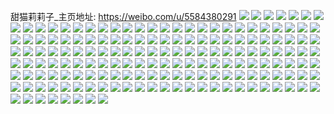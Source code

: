甜猫莉莉子_主页地址: https://weibo.com/u/5584380291 
![](https://wx4.sinaimg.cn/mw2000/0065VupRly1h9gcmgcrppj30u00u078l.jpg) 
![](https://wx4.sinaimg.cn/mw2000/0065VupRly1h9gcmgrgwdj30u00u0qbq.jpg) 
![](https://wx4.sinaimg.cn/mw2000/0065VupRly1h9gcmg5imij30u0124479.jpg) 
![](https://wx4.sinaimg.cn/mw2000/0065VupRly1h9cv8ndprrj30u0140493.jpg) 
![](https://wx4.sinaimg.cn/mw2000/0065VupRly1h8u6mv0m0jj30wi0i4wgt.jpg) 
![](https://wx4.sinaimg.cn/mw2000/0065VupRly1h8ieowqf68j30u01sy43k.jpg) 
![](https://wx4.sinaimg.cn/mw2000/0065VupRly1h84njl5i26j31400u07cq.jpg) 
![](https://wx4.sinaimg.cn/mw2000/0065VupRly1h82nji00u4j30u01syaf3.jpg) 
![](https://wx4.sinaimg.cn/mw2000/0065VupRly1h82nmngpz5j30u0140td8.jpg) 
![](https://wx4.sinaimg.cn/mw2000/0065VupRly1h7m4h4uibij30n01ds77i.jpg) 
![](https://wx4.sinaimg.cn/mw2000/0065VupRly1h7m4h45ew8j30n01dsn0f.jpg) 
![](https://wx4.sinaimg.cn/mw2000/0065VupRly1h7lxjlgb0qj31400u07dz.jpg) 
![](https://wx4.sinaimg.cn/mw2000/0065VupRly1h7cqxtsbq9j30u01ejwgx.jpg) 
![](https://wx4.sinaimg.cn/mw2000/0065VupRly1h6y44zb6lgj30u0140ae8.jpg) 
![](https://wx4.sinaimg.cn/mw2000/0065VupRly1h6t6kniyxrj30u0140gti.jpg) 
![](https://wx4.sinaimg.cn/mw2000/0065VupRly1h6enms76l7j31900u0wgm.jpg) 
![](https://wx4.sinaimg.cn/mw2000/0065VupRly1h61c87ib4oj30u0140gqm.jpg) 
![](https://wx4.sinaimg.cn/mw2000/0065VupRly1h617iyeibbj30fv03j0sq.jpg) 
![](https://wx4.sinaimg.cn/mw2000/0065VupRly1h5nw0wual2j30u00u0n2i.jpg) 
![](https://wx4.sinaimg.cn/mw2000/0065VupRly1h5irottomgj30u014010x.jpg) 
![](https://wx4.sinaimg.cn/mw2000/0065VupRly1h58cgf2vatj30ty0otabp.jpg) 
![](https://wx4.sinaimg.cn/mw2000/0065VupRly1h56i9wazx0j30u00u0jze.jpg) 
![](https://wx4.sinaimg.cn/mw2000/0065VupRly1h3tn5j9lojj30n01dsq83.jpg) 
![](https://wx4.sinaimg.cn/mw2000/0065VupRly1h2poa4zkkxj30u013wtge.jpg) 
![](https://wx4.sinaimg.cn/mw2000/0065VupRly1h2poa59a03j30u018jak6.jpg) 
![](https://wx4.sinaimg.cn/mw2000/0065VupRly1h2poa5hhlmj30u00u0jvu.jpg) 
![](https://wx4.sinaimg.cn/mw2000/0065VupRly1h2poa5zo75j31400u011a.jpg) 
![](https://wx4.sinaimg.cn/mw2000/0065VupRly1h2poa6myowj30n00tk794.jpg) 
![](https://wx4.sinaimg.cn/mw2000/0065VupRly1h1yu9jyyn9j32c02c0u0x.jpg) 
![](https://wx4.sinaimg.cn/mw2000/0065VupRly1h1yu9eoae6j31q93407wi.jpg) 
![](https://wx4.sinaimg.cn/mw2000/0065VupRly1h1nh4shrb7j30u00s2jtu.jpg) 
![](https://wx4.sinaimg.cn/mw2000/0065VupRly1h1nh4spe4sj30zk0zk75g.jpg) 
![](https://wx4.sinaimg.cn/mw2000/0065VupRly1h1nh58hmk8j30u00u041a.jpg) 
![](https://wx4.sinaimg.cn/mw2000/0065VupRly1h1m0szuaeij30n00c4q3h.jpg) 
![](https://wx4.sinaimg.cn/mw2000/0065VupRly1h10btyhnfxj32c03404qr.jpg) 
![](https://wx4.sinaimg.cn/mw2000/0065VupRly1h10btx9we8j31hc0u077r.jpg) 
![](https://wx4.sinaimg.cn/mw2000/0065VupRly1h0y3avumo5j32c02c0b2a.jpg) 
![](https://wx4.sinaimg.cn/mw2000/0065VupRly1h0y3av51tyj32c02c0e83.jpg) 
![](https://wx4.sinaimg.cn/mw2000/0065VupRly1h0y3awis9rj32c02c0u0x.jpg) 
![](https://wx4.sinaimg.cn/mw2000/0065VupRly1h0y3ayii9yj32c02c0kjm.jpg) 
![](https://wx4.sinaimg.cn/mw2000/0065VupRly1h0y3ayvwgpj30n01ds0zf.jpg) 
![](https://wx4.sinaimg.cn/mw2000/0065VupRly1h0y3b0tyj9j32c02c0e82.jpg) 
![](https://wx4.sinaimg.cn/mw2000/0065VupRly1h0uimflk47j31o02804qp.jpg) 
![](https://wx4.sinaimg.cn/mw2000/0065VupRly1h0uimg55zlj31o02801kx.jpg) 
![](https://wx4.sinaimg.cn/mw2000/0065VupRly1gzk5uwdhhnj32c02c0e82.jpg) 
![](https://wx4.sinaimg.cn/mw2000/0065VupRly1gzguuydce4j32c02c0npf.jpg) 
![](https://wx4.sinaimg.cn/mw2000/0065VupRly1gzguuzic3oj32c02c0e82.jpg) 
![](https://wx4.sinaimg.cn/mw2000/0065VupRly1gzguv1koclj33402c0x6s.jpg) 
![](https://wx4.sinaimg.cn/mw2000/0065VupRly1gzguv23j60j30u01hck29.jpg) 
![](https://wx4.sinaimg.cn/mw2000/0065VupRly1gzguv2qmmyj31o0280hdt.jpg) 
![](https://wx4.sinaimg.cn/mw2000/0065VupRly1gzguv3uhckj32c0340u0y.jpg) 
![](https://wx4.sinaimg.cn/mw2000/0065VupRly1gzg5rhielij33402c0x6q.jpg) 
![](https://wx4.sinaimg.cn/mw2000/0065VupRly1gzejwxox0vj32c02c0e82.jpg) 
![](https://wx4.sinaimg.cn/mw2000/0065VupRly1gzejwycv01j31ik1sjhdt.jpg) 
![](https://wx4.sinaimg.cn/mw2000/0065VupRly1gz9wwckd30j32c02c0e81.jpg) 
![](https://wx4.sinaimg.cn/mw2000/0065VupRly1gz7lu5mny1j30lc0sgjzk.jpg) 
![](https://wx4.sinaimg.cn/mw2000/0065VupRly1gyhwk8p7ulj30u0140qds.jpg) 
![](https://wx4.sinaimg.cn/mw2000/0065VupRly1gyhwk9afotj30u00u0106.jpg) 
![](https://wx4.sinaimg.cn/mw2000/0065VupRly1gyhwk9rwj2j30u00u00wl.jpg) 
![](https://wx4.sinaimg.cn/mw2000/0065VupRly1gyhwka4mzlj30u00u041l.jpg) 
![](https://wx4.sinaimg.cn/mw2000/0065VupRly1gyhwkamkdzj30u00u0tf7.jpg) 
![](https://wx4.sinaimg.cn/mw2000/0065VupRly1gyhwkb87kaj31400u07al.jpg) 
![](https://wx4.sinaimg.cn/mw2000/0065VupRly1gy8uhssx8xj30lc0sggpt.jpg) 
![](https://wx4.sinaimg.cn/mw2000/0065VupRly1gxwn4morodj30u0140jyx.jpg) 
![](https://wx4.sinaimg.cn/mw2000/0065VupRly1gxqd13a8prj30u014045x.jpg) 
![](https://wx4.sinaimg.cn/mw2000/0065VupRly1gxpacglqmsj30u00u0jyg.jpg) 
![](https://wx4.sinaimg.cn/mw2000/0065VupRly1gxpachi3f3j31da0u0k7z.jpg) 
![](https://wx4.sinaimg.cn/mw2000/0065VupRly1gxpach93q0j30u00u0agj.jpg) 
![](https://wx4.sinaimg.cn/mw2000/0065VupRly1gxpach27vgj30u00u0woq.jpg) 
![](https://wx4.sinaimg.cn/mw2000/0065VupRly1gxpacgt81aj30u014047m.jpg) 
![](https://wx4.sinaimg.cn/mw2000/0065VupRly1gxpacgc9g3j30u00u0wmx.jpg) 
![](https://wx4.sinaimg.cn/mw2000/0065VupRly1gveyizkruoj60u00u0dl502.jpg) 
![](https://wx4.sinaimg.cn/mw2000/0065VupRly1gveyizvkfkj60u00u043y02.jpg) 
![](https://wx4.sinaimg.cn/mw2000/0065VupRly1gvdce1hkmnj60u014012902.jpg) 
![](https://wx4.sinaimg.cn/mw2000/0065VupRly1gv2gc7kxowj60u014046v02.jpg) 
![](https://wx4.sinaimg.cn/mw2000/0065VupRly1gv1aarlshtj60u00uhwks02.jpg) 
![](https://wx4.sinaimg.cn/mw2000/0065VupRly1gv1aasqtgkj60u00u00zz02.jpg) 
![](https://wx4.sinaimg.cn/mw2000/0065VupRly1gv1aat9rzzj30u0140wrf.jpg) 
![](https://wx4.sinaimg.cn/mw2000/0065VupRly1gv1aar3itaj60u00u07bb02.jpg) 
![](https://wx4.sinaimg.cn/mw2000/0065VupRly1gv1aarbzjkj30u0122n45.jpg) 
![](https://wx4.sinaimg.cn/mw2000/0065VupRly1gv1aatorcrj60uq0u0wjt02.jpg) 
![](https://wx4.sinaimg.cn/mw2000/0065VupRly1gv1aatvmujj60u00u0afc02.jpg) 
![](https://wx4.sinaimg.cn/mw2000/0065VupRly1gv1aaudcl8j30u00u011j.jpg) 
![](https://wx4.sinaimg.cn/mw2000/0065VupRly1gv1aau4jnfj60u00u0afb02.jpg) 
![](https://wx4.sinaimg.cn/mw2000/0065VupRly1guk007w3q4j60u014045602.jpg) 
![](https://wx4.sinaimg.cn/mw2000/0065VupRly1gu81i9tdqaj60u00u0tda02.jpg) 
![](https://wx4.sinaimg.cn/mw2000/0065VupRly1gu81iab77ij60u00u00yv02.jpg) 
![](https://wx4.sinaimg.cn/mw2000/0065VupRly1gu1j4woeryj30k11dsdke.jpg) 
![](https://wx4.sinaimg.cn/mw2000/0065VupRly1gu1j4x0argj30jw1dsaef.jpg) 
![](https://wx4.sinaimg.cn/mw2000/0065VupRly1gu1gjn2g7bj30u00u0jwj.jpg) 
![](https://wx4.sinaimg.cn/mw2000/0065VupRly1gtppf0tagoj30u01hc7a2.jpg) 
![](https://wx4.sinaimg.cn/mw2000/0065VupRly1gtpidpa4hij30u0140dkm.jpg) 
![](https://wx4.sinaimg.cn/mw2000/0065VupRly1gtda7t6wtjj30u016tn79.jpg) 
![](https://wx4.sinaimg.cn/mw2000/0065VupRly1gt9mrrpftyj30u00u0qad.jpg) 
![](https://wx4.sinaimg.cn/mw2000/0065VupRly1gt9lrzdxwlj30mg0ss428.jpg) 
![](https://wx4.sinaimg.cn/mw2000/0065VupRly1gsz1xpx0t4j30u00u0dno.jpg) 
![](https://wx4.sinaimg.cn/mw2000/0065VupRly1gsz1yszsj8j30u00u0wm1.jpg) 
![](https://wx4.sinaimg.cn/mw2000/0065VupRly1gsz1ythpn4j30u01407cj.jpg) 
![](https://wx4.sinaimg.cn/mw2000/0065VupRly1gsy3y9fiwnj30u00u0n7a.jpg) 
![](https://wx4.sinaimg.cn/mw2000/0065VupRly1gsnmxf4y4rj30u00u0wmz.jpg) 
![](https://wx4.sinaimg.cn/mw2000/0065VupRly1gsnmxoqkvgj30u00u0tgu.jpg) 
![](https://wx4.sinaimg.cn/mw2000/0065VupRly1gsnmxy6c01j30u00u0dob.jpg) 
![](https://wx4.sinaimg.cn/mw2000/0065VupRly1gsnmy153pxj30u00u0q87.jpg) 
![](https://wx4.sinaimg.cn/mw2000/0065VupRly1gsnmy21ligj30u0140ahg.jpg) 
![](https://wx4.sinaimg.cn/mw2000/0065VupRly1gsnmxj34crj31400u0jvw.jpg) 
![](https://wx4.sinaimg.cn/mw2000/0065VupRly1gsldlzu9cij30u0140ah9.jpg) 
![](https://wx4.sinaimg.cn/mw2000/0065VupRly1gsldlhx1d0j31400u0102.jpg) 
![](https://wx4.sinaimg.cn/mw2000/0065VupRly1gsldm9me74j30u00u0jzq.jpg) 
![](https://wx4.sinaimg.cn/mw2000/0065VupRly1gsldmaim4mj30u015j7dp.jpg) 
![](https://wx4.sinaimg.cn/mw2000/0065VupRly1gs8s95o4iij30u0140n5y.jpg) 
![](https://wx4.sinaimg.cn/mw2000/0065VupRly1gs8s960328j30u0140anc.jpg) 
![](https://wx4.sinaimg.cn/mw2000/0065VupRly1grzh1vfhuuj30u014049i.jpg) 
![](https://wx4.sinaimg.cn/mw2000/0065VupRly1grfja2bqfxj30u00u045n.jpg) 
![](https://wx4.sinaimg.cn/mw2000/0065VupRly1grfja1qt8bj30u0140to2.jpg) 
![](https://wx4.sinaimg.cn/mw2000/0065VupRly1grfjbq5bn2j30u00u0qdh.jpg) 
![](https://wx4.sinaimg.cn/mw2000/0065VupRly1gr9wkve15ej30u0140qcj.jpg) 
![](https://wx4.sinaimg.cn/mw2000/0065VupRly1gqx89kjjgaj30u0140gz7.jpg) 
![](https://wx4.sinaimg.cn/mw2000/0065VupRly1gqvgydamt4j30k00zktap.jpg) 
![](https://wx4.sinaimg.cn/mw2000/0065VupRly1gqp6i3y9yuj31ej1zh4et.jpg) 
![](https://wx4.sinaimg.cn/mw2000/0065VupRly1gqp6hzfktcj30u01400xu.jpg) 
![](https://wx4.sinaimg.cn/mw2000/0065VupRly1gqp6i0d4pnj30m80xcn3g.jpg) 
![](https://wx4.sinaimg.cn/mw2000/0065VupRly1gqp6hyvxidj30jg0t6grh.jpg) 
![](https://wx4.sinaimg.cn/mw2000/0065VupRly1gqp6i7n979j30rk15c7wh.jpg) 
![](https://wx4.sinaimg.cn/mw2000/0065VupRly1gqp6i991b3j31jx2reu0x.jpg) 
![](https://wx4.sinaimg.cn/mw2000/0065VupRly1gqp6i0eabqj30u018xwk2.jpg) 
![](https://wx4.sinaimg.cn/mw2000/0065VupRly1gqp6i1e2ofj30u0190dmj.jpg) 
![](https://wx4.sinaimg.cn/mw2000/0065VupRly1gqmhlkv3tjj30u00u0dzr.jpg) 
![](https://wx4.sinaimg.cn/mw2000/0065VupRly1gqmhllcr61j30u00u07tc.jpg) 
![](https://wx4.sinaimg.cn/mw2000/0065VupRly1gqmhlm0cz9j30u00u0x10.jpg) 
![](https://wx4.sinaimg.cn/mw2000/0065VupRly1gqmhlmkl39j30u00u0njw.jpg) 
![](https://wx4.sinaimg.cn/mw2000/0065VupRly1gqmhln17k1j30u00u0tw2.jpg) 
![](https://wx4.sinaimg.cn/mw2000/0065VupRly1gqmhlnf8fzj30u00u0kfh.jpg) 
![](https://wx4.sinaimg.cn/mw2000/0065VupRly1gqmhlnu3tvj30u00u0wwu.jpg) 
![](https://wx4.sinaimg.cn/mw2000/0065VupRly1gqmhlkhykej30u00u0aty.jpg) 
![](https://wx4.sinaimg.cn/mw2000/0065VupRly1gqmhlo58mtj30u00u0avo.jpg) 
![](https://wx4.sinaimg.cn/mw2000/0065VupRly1gqgg703m5tj30u0140gs6.jpg) 
![](https://wx4.sinaimg.cn/mw2000/0065VupRly1gq7s8z026sj30u0140aof.jpg) 
![](https://wx4.sinaimg.cn/mw2000/0065VupRly1gq4cexcaz9j30u00u0jz2.jpg) 
![](https://wx4.sinaimg.cn/mw2000/0065VupRly1gq4cewfayej31400u0duk.jpg) 
![](https://wx4.sinaimg.cn/mw2000/0065VupRly1gq46d4fl6xj30u0140dt7.jpg) 
![](https://wx4.sinaimg.cn/mw2000/0065VupRly1gpxfungrq9j30n00q7gt7.jpg) 
![](https://wx4.sinaimg.cn/mw2000/0065VupRly1gprmtx2ohqj30u0140dqj.jpg) 
![](https://wx4.sinaimg.cn/mw2000/0065VupRly1gpo5qoi96ij30u0140tms.jpg) 
![](https://wx4.sinaimg.cn/mw2000/0065VupRly1gpo5qnuoxfj30n00qidl9.jpg) 
![](https://wx4.sinaimg.cn/mw2000/0065VupRly1gpo5qo8tyzj30u00u0wm7.jpg) 
![](https://wx4.sinaimg.cn/mw2000/0065VupRly1gpo5qovw2vj30u00u0akh.jpg) 
![](https://wx4.sinaimg.cn/mw2000/0065VupRly1gpjmk8y08nj30u00uetf2.jpg) 
![](https://wx4.sinaimg.cn/mw2000/0065VupRly1gpfpqibs6aj30u00u0jxv.jpg) 
![](https://wx4.sinaimg.cn/mw2000/0065VupRly1gp833rgp97j30u014fqd6.jpg) 
![](https://wx4.sinaimg.cn/mw2000/0065VupRly1gp833r6x7sj30u00u0dp2.jpg) 
![](https://wx4.sinaimg.cn/mw2000/0065VupRly1gp29ewsm3uj30u0140h1k.jpg) 
![](https://wx4.sinaimg.cn/mw2000/0065VupRly1gp13adv4paj30u01404ev.jpg) 
![](https://wx4.sinaimg.cn/mw2000/0065VupRly1gozzvfyuy9j30u00u0gv1.jpg) 
![](https://wx4.sinaimg.cn/mw2000/0065VupRly1gou25sorejj31400u0gwf.jpg) 
![](https://wx4.sinaimg.cn/mw2000/0065VupRly1gosbdu3l8xj30u0140tn1.jpg) 
![](https://wx4.sinaimg.cn/mw2000/0065VupRly1gojilo9rnzj30u0140dsj.jpg) 
![](https://wx4.sinaimg.cn/mw2000/0065VupRly1gn81ryqlgyj30u00u046q.jpg) 
![](https://wx4.sinaimg.cn/mw2000/0065VupRly1gn81ry8i43j30u00u0dqh.jpg) 
![](https://wx4.sinaimg.cn/mw2000/0065VupRly1gn81rzpdvyj312k0u0tq5.jpg) 
![](https://wx4.sinaimg.cn/mw2000/0065VupRly1gn81rz992jj30u00u0ti3.jpg) 
![](https://wx4.sinaimg.cn/mw2000/0065VupRly1gn7766kvq8j31400u0gzp.jpg) 
![](https://wx4.sinaimg.cn/mw2000/0065VupRly1gn77667mijj30u00u0n3t.jpg) 
![](https://wx4.sinaimg.cn/mw2000/0065VupRly1gn7766wg2lj30u01407ak.jpg) 
![](https://wx4.sinaimg.cn/mw2000/0065VupRly1gn77676jlnj30u0142gym.jpg) 
![](https://wx4.sinaimg.cn/mw2000/0065VupRly1gn649bhbn3j30u0140nb2.jpg) 
